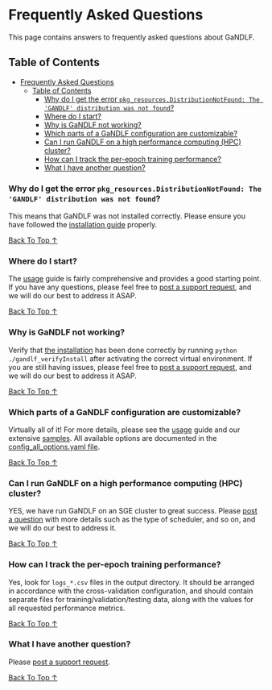 # Frequently Asked Questions

This page contains answers to frequently asked questions about GaNDLF.

## Table of Contents

- [Frequently Asked Questions](#frequently-asked-questions)
  - [Table of Contents](#table-of-contents)
    - [Why do I get the error `pkg_resources.DistributionNotFound: The 'GANDLF' distribution was not found`?](#why-do-i-get-the-error-pkg_resourcesdistributionnotfound-the-gandlf-distribution-was-not-found)
    - [Where do I start?](#where-do-i-start)
    - [Why is GaNDLF not working?](#why-is-gandlf-not-working)
    - [Which parts of a GaNDLF configuration are customizable?](#which-parts-of-a-gandlf-configuration-are-customizable)
    - [Can I run GaNDLF on a high performance computing (HPC) cluster?](#can-i-run-gandlf-on-a-high-performance-computing-hpc-cluster)
    - [How can I track the per-epoch training performance?](#how-can-i-track-the-per-epoch-training-performance)
    - [What I have another question?](#what-i-have-another-question)

### Why do I get the error `pkg_resources.DistributionNotFound: The 'GANDLF' distribution was not found`?

This means that GaNDLF was not installed correctly. Please ensure you have followed the [installation guide](https://cbica.github.io/GaNDLF/setup) properly.

[Back To Top &uarr;](#table-of-contents)

### Where do I start?

The [usage](https://cbica.github.io/GaNDLF/usage) guide is fairly comprehensive and provides a good starting point. If you have any questions, please feel free to [post a support request](https://github.com/CBICA/GaNDLF/issues/new?assignees=&labels=&template=--questions-help-support.md&title=), and we will do our best to address it ASAP.

[Back To Top &uarr;](#table-of-contents)

### Why is GaNDLF not working?

Verify that [the installation](https://cbica.github.io/GaNDLF/setup) has been done correctly by running `python ./gandlf_verifyInstall` after activating the correct virtual environment. If you are still having issues, please feel free to [post a support request](https://github.com/CBICA/GaNDLF/issues/new?assignees=&labels=&template=--questions-help-support.md&title=), and we will do our best to address it ASAP.

[Back To Top &uarr;](#table-of-contents)

### Which parts of a GaNDLF configuration are customizable?

Virtually all of it! For more details, please see the [usage](https://cbica.github.io/GaNDLF/usage) guide and our extensive [samples](https://github.com/CBICA/GaNDLF/tree/master/samples). All available options are documented in the [config_all_options.yaml file](https://github.com/CBICA/GaNDLF/blob/master/samples/config_all_options.yaml).

[Back To Top &uarr;](#table-of-contents)

### Can I run GaNDLF on a high performance computing (HPC) cluster?

YES, we have run GaNDLF on an SGE cluster to great success. Please [post a question](https://github.com/CBICA/GaNDLF/issues/new?assignees=&labels=&template=--questions-help-support.md&title=) with more details such as the type of scheduler, and so on, and we will do our best to address it.

[Back To Top &uarr;](#table-of-contents)

### How can I track the per-epoch training performance?

Yes, look for `logs_*.csv` files in the output directory. It should be arranged in accordance with the cross-validation configuration, and should contain separate files for training/validation/testing data, along with the values for all requested performance metrics.

[Back To Top &uarr;](#table-of-contents)

### What I have another question?

Please [post a support request](https://github.com/CBICA/GaNDLF/issues/new?assignees=&labels=&template=--questions-help-support.md&title=).

[Back To Top &uarr;](#table-of-contents)
